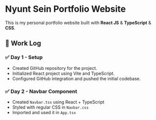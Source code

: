 # Nyunt Sein Portfolio Website

This is my personal portfolio website built with **React JS** & **TypeScript** & **CSS**.

## 🚧 Work Log

### ✅ Day 1 - Setup

-   Created GitHub repository for the project.
-   Initialized React project using Vite and TypeScript.
-   Configured GitHub integration and pushed the initial codebase.

### ✅ Day 2 - Navbar Component
- Created `Navbar.tsx` using React + TypeScript
- Styled with regular CSS in `Navbar.css`
- Imported and used it in `App.tsx`
